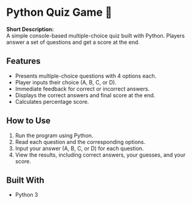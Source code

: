 # Python Quiz Game 📝

**Short Description:**  
A simple console-based multiple-choice quiz built with Python. Players answer a set of questions and get a score at the end.  

## Features
- Presents multiple-choice questions with 4 options each.  
- Player inputs their choice (A, B, C, or D).  
- Immediate feedback for correct or incorrect answers.  
- Displays the correct answers and final score at the end.  
- Calculates percentage score.  

## How to Use
1. Run the program using Python.
2. Read each question and the corresponding options.
3. Input your answer (A, B, C, or D) for each question.
4. View the results, including correct answers, your guesses, and your score.

## Built With
- Python 3  
